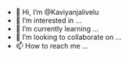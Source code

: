 - 👋 Hi, I’m @Kaviyanjalivelu
- 👀 I’m interested in ...
- 🌱 I’m currently learning ...
- 💞️ I’m looking to collaborate on ...
- 📫 How to reach me ...

<!---
Kaviyanjalivelu/Kaviyanjalivelu is a ✨ special ✨ repository because its `README.md` (this file) appears on your GitHub profile.
You can click the Preview link to take a look at your changes.
--->
